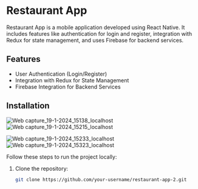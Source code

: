 # Restaurant App

Restaurant App is a mobile application developed using React Native. It includes features like authentication for login and register, integration with Redux for state management, and uses Firebase for backend services.

## Features

- User Authentication (Login/Register)
- Integration with Redux for State Management
- Firebase Integration for Backend Services

## Installation

![Web capture_19-1-2024_15138_localhost](https://github.com/Clarence289/Restaurant-app-2/assets/81553212/70584b14-de3f-411a-bcb4-011510efacb8)   ![Web capture_19-1-2024_15215_localhost](https://github.com/Clarence289/Restaurant-app-2/assets/81553212/b9c1b0b4-2e71-4fda-8365-8c7e17061acd)


![Web capture_19-1-2024_15233_localhost](https://github.com/Clarence289/Restaurant-app-2/assets/81553212/84f27cac-4df0-496a-a7fa-fd180ef6c700)  ![Web capture_19-1-2024_15323_localhost](https://github.com/Clarence289/Restaurant-app-2/assets/81553212/7b52dc0a-ec0b-41cf-bfeb-bfe3ebbc1155)

Follow these steps to run the project locally:

1. Clone the repository:
   ```bash
   git clone https://github.com/your-username/restaurant-app-2.git

